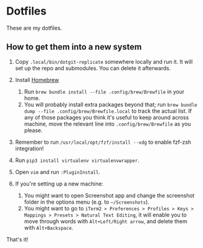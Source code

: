 Dotfiles
========

These are my dotfiles.

## How to get them into a new system

1. Copy `.local/bin/dotgit-replicate` somewhere locally and run it. It will set up the repo and submodules. You can delete it afterwards.

2. Install [Homebrew](brew.sh)
    1. Run `brew bundle install --file .config/brew/Brewfile` in your home.
    2. You will probably install extra packages beyond that; run `brew bundle dump --file .config/brew/Brewfile.local` to track the actual list. If any of those packages you think it's useful to keep around across machine, move the relevant line into `.config/brew/Brewfile` as you please.

3. Remember to run `/usr/local/opt/fzf/install --xdg` to enable fzf-zsh integration!

4. Run `pip3 install virtualenv virtualenvwrapper`.

5. Open `vim` and run `:PluginInstall`.

6. If you're setting up a new machine:
    1. You might want to open Screenshot app and change the screenshot folder in the options menu (e.g. to `~/Screenshots`).
    2. You might want to go to `iTerm2 > Preferences > Profiles > Keys > Mappings > Presets > Natural Text Editing`, it will enable you to move through words with `Alt+Left/Right arrow`, and delete them with `Alt+Backspace`.

That's it!


